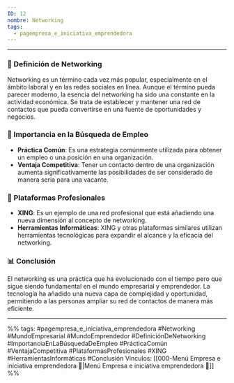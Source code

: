 ```yaml
---
ID: 12
nombre: Networking
tags:
  - pagempresa_e_iniciativa_emprendedora
---
```

___

### 📌 Definición de Networking
Networking es un término cada vez más popular, especialmente en el ámbito laboral y en las redes sociales en línea. Aunque el término pueda parecer moderno, la esencia del networking ha sido una constante en la actividad económica. Se trata de establecer y mantener una red de contactos que pueda convertirse en una fuente de oportunidades y negocios.

### 🤝 Importancia en la Búsqueda de Empleo
- **Práctica Común**: Es una estrategia comúnmente utilizada para obtener un empleo o una posición en una organización.
- **Ventaja Competitiva**: Tener un contacto dentro de una organización aumenta significativamente las posibilidades de ser considerado de manera seria para una vacante.

### 💼 Plataformas Profesionales
- **XING**: Es un ejemplo de una red profesional que está añadiendo una nueva dimensión al concepto de networking.
- **Herramientas Informáticas**: XING y otras plataformas similares utilizan herramientas tecnológicas para expandir el alcance y la eficacia del networking.

### 📊 Conclusión
El networking es una práctica que ha evolucionado con el tiempo pero que sigue siendo fundamental en el mundo empresarial y emprendedor. La tecnología ha añadido una nueva capa de complejidad y oportunidad, permitiendo a las personas ampliar su red de contactos de manera más eficiente.


____

%%
tags:  #pagempresa_e_iniciativa_emprendedora #Networking #MundoEmpresarial #MundoEmprendedor #DefiniciónDeNetworking #ImportanciaEnLaBúsquedaDeEmpleo #PrácticaComún #VentajaCompetitiva #PlataformasProfesionales #XING #HerramientasInformáticas #Conclusión
Vínculos:  [[000-Menú Empresa e iniciativa emprendedora 📃|Menú Empresa e iniciativa emprendedora 📃]]
%%